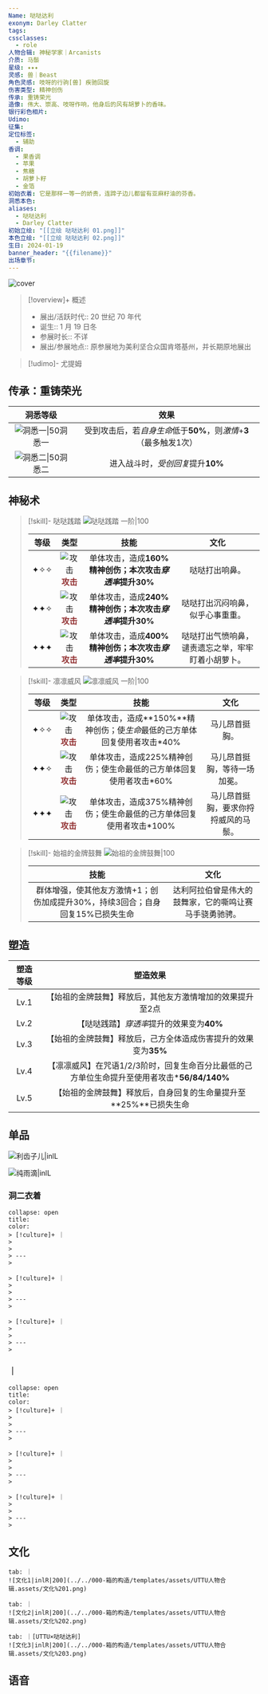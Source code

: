 ```yaml
---
Name: 哒哒达利
exonym: Darley Clatter
tags: 
cssclasses:
  - role
人物合辑: 神秘学家｜Arcanists
介质: 马鬃
星级: ✦✦✦
灵感: 兽｜Beast
角色灵感: 吱呀的行驹[兽] 疾驰回旋
伤害类型: 精神创伤
传承: 重铸荣光
造像: 伟大、崇高、吱呀作响，他身后的风有胡萝卜的香味。
银行彩色相片: 
Udimo: 
征集: 
定位标签:
  - 辅助
香调:
  - 果香调
  - 苹果
  - 焦糖
  - 胡萝卜籽
  - 金箔
初始衣着: 它是那样一等一的娇贵，连蹄子边儿都留有亚麻籽油的芬香。
洞悉本色: 
aliases:
  - 哒哒达利
  - Darley Clatter
初始立绘: "[[立绘 哒哒达利 01.png]]"
本色立绘: "[[立绘 哒哒达利 02.png]]"
生日: 2024-01-19
banner_header: "{{filename}}"
出场章节:
---
```

![cover](assets/哒哒达利｜Darley%20Clatter.assets/立绘%20哒哒达利%2001.png)

> [!overview]+ 概述
> - 展出/活跃时代:: 20 世纪 70 年代
> - 诞生:: 1 月 19 日冬
> - 参展时长:: 不详
> - 展出/参展地点:: 原参展地为美利坚合众国肯塔基州，并长期原地展出

> [!udimo]- 尤提姆
> 
> 

## 传承：重铸荣光

|                           洞悉等级                           |                             效果                             |
| :----------------------------------------------------------: | :----------------------------------------------------------: |
| ![洞悉一\|50](../../000-箱的构造/templates/assets/UTTU人物合辑.assets/图标%20洞悉Ⅰ.png)洞悉一 | 受到攻击后，若*自身生命*低于**50%**，则*激情*+**3**（最多触发1次） |
| ![洞悉二\|50](../../000-箱的构造/templates/assets/UTTU人物合辑.assets/图标%20洞悉Ⅱ.png)洞悉二 |              进入战斗时，*受创回复*提升**10%**               |

## 神秘术

> [!skill]- 哒哒践踏
> ![哒哒践踏 一阶|100](assets/哒哒达利｜Darley%20Clatter.assets/神秘术%20哒哒践踏1.png)
> 
> | 等级 |                             类型                             |                            技能                             |                        文化                        |
> | :--: | :----------------------------------------------------------: | :---------------------------------------------------------: | :------------------------------------------------: |
> | ✦✧✧  | ![攻击](../../000-箱的构造/templates/assets/UTTU人物合辑.assets/Attack.png)<b><font color="#933334">攻击</font></b> | 单体攻击，造成**160%**精神创伤；本次攻击*穿透率*提升**30%** |                   哒哒打出响鼻。                   |
> | ✦✦✧  | ![攻击](../../000-箱的构造/templates/assets/UTTU人物合辑.assets/Attack.png)<b><font color="#933334">攻击</font></b> | 单体攻击，造成**240%**精神创伤；本次攻击*穿透率*提升**30%** |          哒哒打出沉闷响鼻，似乎心事重重。          |
> | ✦✦✦  | ![攻击](../../000-箱的构造/templates/assets/UTTU人物合辑.assets/Attack.png)<b><font color="#933334">攻击</font></b> | 单体攻击，造成**400%**精神创伤；本次攻击*穿透率*提升**30%** | 哒哒打出气愤响鼻，谴责遗忘之举，牢牢盯着小胡萝卜。 |
> 

> [!skill]- 凛凛威风
> ![凛凛威风 一阶|100](assets/哒哒达利｜Darley%20Clatter.assets/神秘术%20凛凛威风1.png)
> 
> | 等级 |                             类型                             |                             技能                             |                 文化                 |
> | :--: | :----------------------------------------------------------: | :----------------------------------------------------------: | :----------------------------------: |
> | ✦✧✧  | ![攻击](../../000-箱的构造/templates/assets/UTTU人物合辑.assets/Attack.png)<b><font color="#933334">攻击</font></b> | 单体攻击，造成**150%**精神创伤；使*生命*最低的己方单体回复使用者攻击\*40% |            马儿昂首挺胸。            |
> | ✦✦✧  | ![攻击](../../000-箱的构造/templates/assets/UTTU人物合辑.assets/Attack.png)<b><font color="#933334">攻击</font></b> | 单体攻击，造成225%精神创伤；使生命最低的己方单体回复使用者攻击\*60% |     马儿昂首挺胸，等待一场加冕。     |
> | ✦✦✦  | ![攻击](../../000-箱的构造/templates/assets/UTTU人物合辑.assets/Attack.png)<b><font color="#933334">攻击</font></b> | 单体攻击，造成375%精神创伤；使生命最低的己方单体回复使用者攻击\*100% | 马儿昂首挺胸，要求你捋捋威风的马鬃。 |
> 

> [!skill]- 始祖的金牌鼓舞
> ![始祖的金牌鼓舞|100](assets/哒哒达利｜Darley%20Clatter.assets/至终的仪式%20始祖的金牌鼓舞.png)
> 
> |                             技能                             |                          文化                          |
> | :----------------------------------------------------------: | :----------------------------------------------------: |
> | 群体增强，使其他友方激情+1；创伤加成提升30%，持续3回合；自身回复15%已损失生命 | 达利阿拉伯曾是伟大的鼓舞家，它的嘶鸣让赛马手骁勇驰骋。 |
> 

## 塑造

| 塑造等级 |                           塑造效果                           |
| :------: | :----------------------------------------------------------: |
|   Lv.1   |  【始祖的金牌鼓舞】释放后，其他友方激情增加的效果提升至2点   |
|   Lv.2   |          【哒哒践踏】*穿透率*提升的效果变为**40%**           |
|   Lv.3   | 【始祖的金牌鼓舞】释放后，己方全体造成伤害提升的效果变为**35%** |
|   Lv.4   | 【凛凛威风】在咒语1/2/3阶时，回复生命百分比最低的己方单位生命提升至使用者攻击\***56/84/140%** |
|   Lv.5   | 【始祖的金牌鼓舞】释放后，自身回复的生命量提升至**25%**已损失生命 |


## 单品

![利齿子儿|inlL](../../000-箱的构造/templates/assets/UTTU人物合辑.assets/货币%20利齿子儿.png)

![纯雨滴|inlL](../../000-箱的构造/templates/assets/UTTU人物合辑.assets/货币%20纯雨滴.png)

### 洞二衣着

````ad-flex
collapse: open
title: 
color: 
> [!culture]+ ｜
> 
> 
> ---
> 

> [!culture]+ ｜
> 
> 
> ---
> 

> [!culture]+ ｜
> 
> 
> ---
> 
````

### ｜

````ad-flex
collapse: open
title: 
color: 
> [!culture]+ ｜
> 
> 
> ---
> 

> [!culture]+ ｜
> 
> 
> ---
> 

> [!culture]+ ｜
> 
> 
> ---
> 
````

## 文化

````tabs
tab: ｜
![文化1|inlR|200](../../000-箱的构造/templates/assets/UTTU人物合辑.assets/文化%201.png)

tab: ｜
![文化2|inlR|200](../../000-箱的构造/templates/assets/UTTU人物合辑.assets/文化%202.png)

tab: ｜[UTTU×哒哒达利]
![文化3|inlR|200](../../000-箱的构造/templates/assets/UTTU人物合辑.assets/文化%203.png)

````

## 语音

